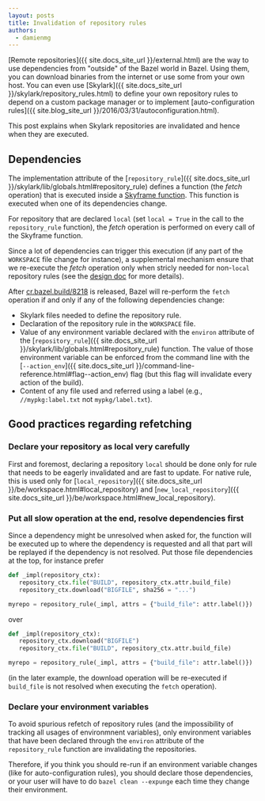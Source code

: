```yaml
---
layout: posts
title: Invalidation of repository rules
authors:
  - damienmg
---
```


[Remote repositories]({{ site.docs_site_url }}/external.html) are the way to use dependencies from
"outside" of the Bazel world in Bazel. Using them, you can download binaries from the
internet or use some from your own host. You can even use
[Skylark]({{ site.docs_site_url }}/skylark/repository_rules.html) to define your own repository rules to depend
on a custom package manager or to implement
[auto-configuration rules]({{ site.blog_site_url }}/2016/03/31/autoconfiguration.html).

This post explains when Skylark repositories are invalidated and hence when they are executed.

## Dependencies

The implementation attribute of the
[`repository_rule`]({{ site.docs_site_url }}/skylark/lib/globals.html#repository_rule)
defines a function (the _fetch_ operation) that is executed inside a
[Skyframe function](https://www.bazel.build/designs/skyframe.html). This function is executed when
one of its dependencies change.

For repository that are declared `local` (set `local = True` in the call to the
`repository_rule` function), the _fetch_ operation is performed on every call of the
Skyframe function.

Since a lot of dependencies can trigger this execution (if any part of the `WORKSPACE`
file change for instance), a supplemental mechanism ensure that we re-execute the
_fetch_ operation only when stricly needed for non-`local` repository rules (see the
[design doc](/designs/2016/10/18/repository-invalidation.html) for more details).

After [cr.bazel.build/8218](https://cr.bazel.build/8218) is released, Bazel will
re-perform the `fetch` operation if and only if any of the following
dependencies change:

- Skylark files needed to define the repository rule.
- Declaration of the repository rule in the `WORKSPACE` file.
- Value of any environment variable declared with the `environ` attribute of the [`repository_rule`]({{ site.docs_site_url }}/skylark/lib/globals.html#repository_rule) function. The value of those environment variable can be enforced from the command line with the
[`--action_env`]({{ site.docs_site_url }}/command-line-reference.html#flag--action_env) flag (but this
flag will invalidate every action of the build).
- Content of any file used and referred using a label (e.g., `//mypkg:label.txt` not `mypkg/label.txt`).

## Good practices regarding refetching

### Declare your repository as local very carefully

First and foremost, declaring a repository `local` should be done only for rule that
needs to be eagerly invalidated and are fast to update. For native rule, this is used only
for [`local_repository`]({{ site.docs_site_url }}/be/workspace.html#local_repository) and
[`new_local_repository`]({{ site.docs_site_url }}/be/workspace.html#new_local_repository).

### Put all slow operation at the end, resolve dependencies first

Since a dependency might be unresolved when asked for, the function will be executed
up to where the dependency is requested and all that part will be replayed if the
dependency is not resolved. Put those file dependencies at the top, for instance prefer

```python
def _impl(repository_ctx):
   repository_ctx.file("BUILD", repository_ctx.attr.build_file)
   repository_ctx.download("BIGFILE", sha256 = "...")

myrepo = repository_rule(_impl, attrs = {"build_file": attr.label()})
```

over

```python
def _impl(repository_ctx):
   repository_ctx.download("BIGFILE")
   repository_ctx.file("BUILD", repository_ctx.attr.build_file)

myrepo = repository_rule(_impl, attrs = {"build_file": attr.label()})
```

(in the later example, the download operation will be re-executed if `build_file` is not
resolved when executing the `fetch` operation).

### Declare your environment variables

To avoid spurious refetch of repository rules (and the impossibility of tracking all
usages of environmnent variables), only environment variables that have been declared
through the `environ` attribute of the `repository_rule` function are invalidating
the repositories.

Therefore, if you think you should re-run if an environment variable changes (like
for auto-configuration rules), you should declare those dependencies, or your user
will have to do `bazel clean --expunge` each time they change their environment.

